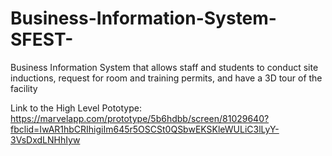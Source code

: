 # Business-Information-System-SFEST-
Business Information System that allows staff and students to conduct site inductions, request for room and training permits, and have a 3D tour of the facility

Link to the High Level Pototype: https://marvelapp.com/prototype/5b6hdbb/screen/81029640?fbclid=IwAR1hbCRIhigiIm645r5OSCSt0QSbwEKSKleWULiC3lLyY-3VsDxdLNHhIyw
